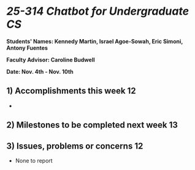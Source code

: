 # *25-314 Chatbot for Undergraduate CS*

**Students' Names: Kennedy Martin, Israel Agoe-Sowah, Eric Simoni, Antony Fuentes**

**Faculty Advisor: Caroline Budwell**

**Date: Nov. 4th - Nov. 10th**

## 1) Accomplishments this week 12
   - 

## 2) Milestones to be completed next week 13
   

## 3) Issues, problems or concerns 12
   - None to report
